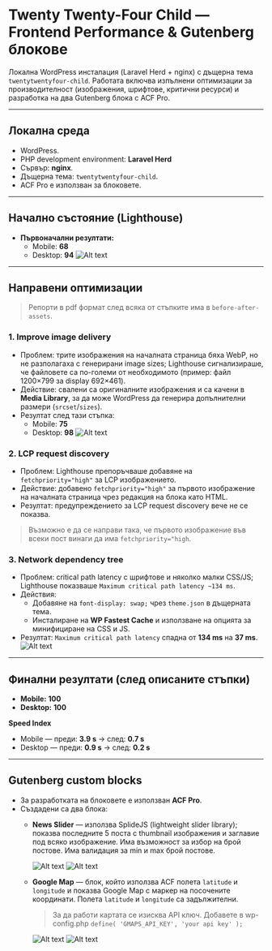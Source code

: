 # Twenty Twenty-Four Child — Frontend Performance & Gutenberg блокове

Локална WordPress инсталация (Laravel Herd + nginx) с дъщерна тема `twentytwentyfour-child`. Работата включва изпълнени оптимизации за производителност (изображения, шрифтове, критични ресурси) и разработка на два Gutenberg блока с ACF Pro.

---

## Локална среда
- WordPress.
- PHP development environment: **Laravel Herd**
- Сървър: **nginx**.
- Дъщерна тема: `twentytwentyfour-child`.
- ACF Pro е използван за блоковете.

---

## Начално състояние (Lighthouse)
- **Първоначални резултати:**  
  - Mobile: **68**  
  - Desktop: **94**
![Alt text](./before-after-assets/1.before-mobile.png)

---

## Направени оптимизации

> Репорти в pdf формат след всяка от стъпките има в `before-after-assets`.

### 1. Improve image delivery
- Проблем: трите изображения на началната страница бяха WebP, но не разполагаха с генерирани image sizes; Lighthouse сигнализираше, че файловете са по-големи от необходимото (пример: файл 1200×799 за display 692×461).
- Действие: свалени са оригиналните изображения и са качени в **Media Library**, за да може WordPress да генерира допълнителни размери (`srcset`/`sizes`).
- Резултат след тази стъпка:  
  - Mobile: **75**  
  - Desktop: **98**
![Alt text](./before-after-assets/2.images.png)


### 2. LCP request discovery
- Проблем: Lighthouse препоръчваше добавяне на `fetchpriority="high"` за LCP изображението.
- Действие: добавено `fetchpriority="high"` за първото изображение на началната страница чрез редакция на блока като HTML.
- Резултат: предупреждението за LCP request discovery вече не се показва.

> Възможно е да се направи така, че първото изображение във всеки пост винаги да има `fetchpriority="high`.


### 3. Network dependency tree
- Проблем: critical path latency с шрифтове и няколко малки CSS/JS; Lighthouse показваше `Maximum critical path latency ~134 ms`.
- Действия:
  - Добавяне на `font-display: swap;` чрез `theme.json` в дъщерната тема.
  - Инсталиране на **WP Fastest Cache** и използване на опцията за минифициране на CSS и JS.
- Резултат: `Maximum critical path latency` спадна от **134 ms** на **37 ms**.
![Alt text](./before-after-assets/3.cache.png)

---

## Финални резултати (след описаните стъпки)
- **Mobile:** **100**  
- **Desktop:** **100**

**Speed Index**  
- Mobile — преди: **3.9 s** → след: **0.7 s**  
- Desktop — преди: **0.9 s** → след: **0.2 s**

---

## Gutenberg custom blocks
- За разработката на блоковете е използван **ACF Pro**.
- Създадени са два блока:
  - **News Slider** — използва SplideJS (lightweight slider library); показва последните 5 поста с thumbnail изображения и заглавие под всяко изображение. Има възможност за избор на брой постове. Има валидация за min и max брой постове. 
  
    ![Alt text](./before-after-assets/5.news-front.gif)
    ![Alt text](./before-after-assets/4.news-slider.png)

  - **Google Map** — блок, който използва ACF полета `latitude` и `longitude` и показва Google Map с маркер на посочените координати. Полета `latitude` и `longitude` са задължителни.
    > За да работи картата се изисква API ключ. Добавете в wp-config.php  `define( 'GMAPS_API_KEY', 'your api key' );`

    ![Alt text](./before-after-assets/6.map-front.png)
    ![Alt text](./before-after-assets/7.map.png)



